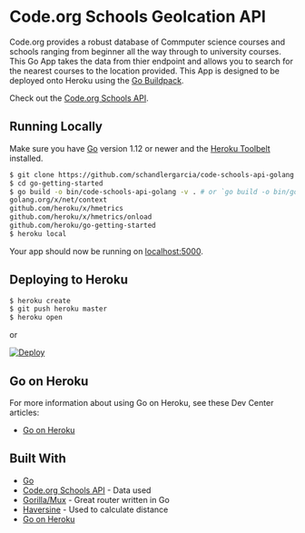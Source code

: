 # Code.org Schools Geolcation API

Code.org provides a robust database of Commputer science courses and schools ranging from beginner all the way through to university courses. This Go App takes the data from thier endpoint and allows you to search for the nearest courses to the location provided. This App is designed to be deployed onto Heroku using the [Go Buildpack](https://elements.heroku.com/buildpacks/heroku/heroku-buildpack-go).

Check out the [Code.org Schools API](https://code.org/learn/find-school/json).

## Running Locally

Make sure you have [Go](http://golang.org/doc/install) version 1.12 or newer and the [Heroku Toolbelt](https://toolbelt.heroku.com/) installed.

```sh
$ git clone https://github.com/schandlergarcia/code-schools-api-golang
$ cd go-getting-started
$ go build -o bin/code-schools-api-golang -v . # or `go build -o bin/go-getting-started.exe -v .` in git bash
golang.org/x/net/context
github.com/heroku/x/hmetrics
github.com/heroku/x/hmetrics/onload
github.com/heroku/go-getting-started
$ heroku local
```

Your app should now be running on [localhost:5000](http://localhost:5000/).

## Deploying to Heroku

```sh
$ heroku create
$ git push heroku master
$ heroku open
```

or

[![Deploy](https://www.herokucdn.com/deploy/button.png)](https://heroku.com/deploy)

## Go on Heroku

For more information about using Go on Heroku, see these Dev Center articles:

- [Go on Heroku](https://devcenter.heroku.com/categories/go)

## Built With

- [Go](http://golang.org/doc/install)
- [Code.org Schools API](https://code.org/learn/find-school/json) - Data used
- [Gorilla/Mux](https://github.com/gorilla/mux) - Great router written in Go
- [Haversine](github.com/umahmood/haversine) - Used to calculate distance
- [Go on Heroku](https://devcenter.heroku.com/categories/go)

